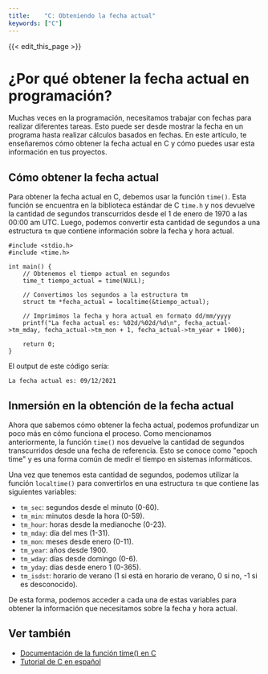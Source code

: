 ```yaml
---
title:    "C: Obteniendo la fecha actual"
keywords: ["C"]
---
```


{{< edit_this_page >}}

# ¿Por qué obtener la fecha actual en programación?

Muchas veces en la programación, necesitamos trabajar con fechas para realizar diferentes tareas. Esto puede ser desde mostrar la fecha en un programa hasta realizar cálculos basados en fechas. En este artículo, te enseñaremos cómo obtener la fecha actual en C y cómo puedes usar esta información en tus proyectos.

## Cómo obtener la fecha actual

Para obtener la fecha actual en C, debemos usar la función `time()`. Esta función se encuentra en la biblioteca estándar de C `time.h` y nos devuelve la cantidad de segundos transcurridos desde el 1 de enero de 1970 a las 00:00 am UTC. Luego, podemos convertir esta cantidad de segundos a una estructura `tm` que contiene información sobre la fecha y hora actual.

```
#include <stdio.h>
#include <time.h>

int main() {
    // Obtenemos el tiempo actual en segundos
    time_t tiempo_actual = time(NULL);

    // Convertimos los segundos a la estructura tm
    struct tm *fecha_actual = localtime(&tiempo_actual);
    
    // Imprimimos la fecha y hora actual en formato dd/mm/yyyy
    printf("La fecha actual es: %02d/%02d/%d\n", fecha_actual->tm_mday, fecha_actual->tm_mon + 1, fecha_actual->tm_year + 1900);

    return 0;
}
```

El output de este código sería:

```
La fecha actual es: 09/12/2021
```

## Inmersión en la obtención de la fecha actual

Ahora que sabemos cómo obtener la fecha actual, podemos profundizar un poco más en cómo funciona el proceso. Como mencionamos anteriormente, la función `time()` nos devuelve la cantidad de segundos transcurridos desde una fecha de referencia. Esto se conoce como "epoch time" y es una forma común de medir el tiempo en sistemas informáticos.

Una vez que tenemos esta cantidad de segundos, podemos utilizar la función `localtime()` para convertirlos en una estructura `tm` que contiene las siguientes variables:

- `tm_sec`: segundos desde el minuto (0-60).
- `tm_min`: minutos desde la hora (0-59).
- `tm_hour`: horas desde la medianoche (0-23).
- `tm_mday`: día del mes (1-31).
- `tm_mon`: meses desde enero (0-11).
- `tm_year`: años desde 1900.
- `tm_wday`: días desde domingo (0-6).
- `tm_yday`: días desde enero 1 (0-365).
- `tm_isdst`: horario de verano (1 si está en horario de verano, 0 si no, -1 si es desconocido).

De esta forma, podemos acceder a cada una de estas variables para obtener la información que necesitamos sobre la fecha y hora actual.

## Ver también

- [Documentación de la función time() en C](https://www.cplusplus.com/reference/ctime/time/)
- [Tutorial de C en español](https://www.tutorialspoint.com/cprogramming/index.htm)